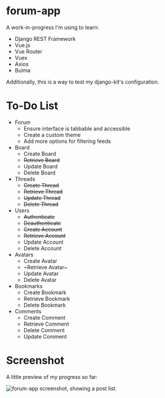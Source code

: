# forum-app

A work-in-progress I'm using to learn:

- Django REST Framework
- Vue.js
- Vue Router
- Vuex
- Axios
- Bulma

Additionally, this is a way to test my django-kit's configuration.

# To-Do List
- Forum
    - Ensure interface is tabbable and accessible
    - Create a custom theme
    - Add more options for filtering feeds
- Board
    - Create Board
    - ~~Retrieve Board~~
    - Update Board
    - Delete Board
- Threads
    - ~~Create Thread~~
    - ~~Retrieve Thread~~
    - ~~Update Thread~~
    - ~~Delete Thread~~
- Users
    - ~~Authenticate~~
    - ~~Deauthenticate~~
    - ~~Create Account~~
    - ~~Retrieve Account~~
    - Update Account
    - Delete Account
- Avatars
    - Create Avatar
    - ~Retrieve Avatar~
    - Update Avatar   
    - Delete Avatar
- Bookmarks
    - Create Bookmark
    - Retrieve Bookmark
    - Delete Bookmark
- Comments
    - Create Comment
    - Retrieve Comment
    - Delete Comment
    - Update Comment

# Screenshot

A little preview of my progress so far:

![forum-app screenshot, showing a post list.](https://raw.githubusercontent.com/annaelde/forum-app/master/screenshot.PNG)